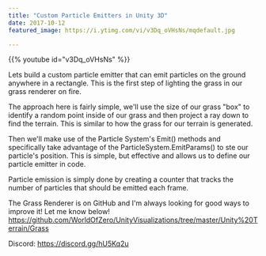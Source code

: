```yaml
---
title: "Custom Particle Emitters in Unity 3D"
date: 2017-10-12
featured_image: https://i.ytimg.com/vi/v3Dq_oVHsNs/mqdefault.jpg

---
```


{{% youtube id="v3Dq_oVHsNs" %}}

Lets build a custom particle emitter that can emit particles on the ground anywhere in a rectangle. This is the first step of lighting the grass in our grass renderer on fire.

The approach here is fairly simple, we'll use the size of our grass "box" to identify a random point inside of our grass and then project a ray down to find the terrain. This is similar to how the grass for our terrain is generated.

Then we'll make use of the Particle System's Emit() methods and specifically take advantage of the ParticleSystem.EmitParams() to ste our particle's position. This is simple, but effective and allows us to define our particle emitter in code.

Particle emission is simply done by creating a counter that tracks the number of particles that should be emitted each frame.

The Grass Renderer is on GitHub and I'm always looking for good ways to improve it! Let me know below! https://github.com/WorldOfZero/UnityVisualizations/tree/master/Unity%20Terrain/Grass

Discord: https://discord.gg/hU5Kq2u